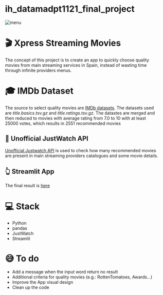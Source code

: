 # ih_datamadpt1121_final_project

![menu](https://user-images.githubusercontent.com/91491555/167191151-4f2f2ca3-3319-4a35-8997-9964894bd313.jpg)

# :clapper: **Xpress Streaming Movies**
The concept of this project is to create an app to quickly choose quality movies from main streaming services in Spain, instead of wasting time through infinite providers menus.


# :mortar_board: **IMDb Dataset**
The source to select quality movies are [IMDb datasets](https://www.imdb.com/interfaces/). 
The datasets used are *title.basics.tsv.gz* and *title.ratings.tsv.gz*.
The datastes are merged and then reduced to movies with average rating from 7.0 to 10 with at least 25000 votes, which results in 2551 recommended movies


## :vhs: **Unofficial JustWatch API**
[Unofficial Justwatch API](https://github.com/dawoudt/JustWatchAPI) is used to check how many recommended movies are present in main streaming providers catalogues   and some movie details.


## :point_up_2: **Streamlit App**
The final result is [here](https://share.streamlit.io/dariodpr/ih_datamadpt1121_final_project/main/main.py)



# :computer: **Stack**
- Python
- pandas
- JustWatch
- Streamlit

# :sweat_smile: **To do**
- Add a message when the input word return no result
- Additional criteria for quality movies (e.g.: RottenTomatoes, Awards...)
- Improve the App visual design
- Clean up the code
